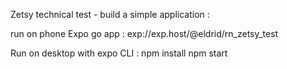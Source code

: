 Zetsy technical test - build a simple application :

run on phone Expo go app : exp://exp.host/@eldrid/rn_zetsy_test

Run on desktop with expo CLI :
npm install
npm start
